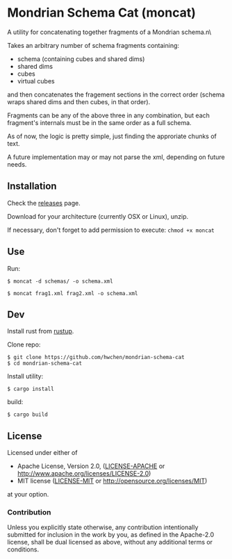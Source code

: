 # Mondrian Schema Cat (moncat)

A utility for concatenating together fragments of a Mondrian schema.n\

Takes an arbitrary number of schema fragments containing:
- schema (containing cubes and shared dims)
- shared dims
- cubes
- virtual cubes

and then concatenates the fragement sections in the correct
order (schema wraps shared dims and then cubes, in that order).

Fragments can be any of the above three in any combination, but
each fragment's internals must be in the same order as a full schema.

As of now, the logic is pretty simple, just finding the approriate chunks of text.

A future implementation may or may not parse the xml, depending on future needs.

## Installation

Check the [releases](https://github.com/hwchen/mondrian-schema-cat/releases) page.

Download for your architecture (currently OSX or Linux), unzip.

If necessary, don't forget to add permission to execute: `chmod +x moncat`

## Use

Run:
```
$ moncat -d schemas/ -o schema.xml
```
```
$ moncat frag1.xml frag2.xml -o schema.xml
```
## Dev

Install rust from [rustup](rustup.rs).

Clone repo:
```
$ git clone https://github.com/hwchen/mondrian-schema-cat
$ cd mondrian-schema-cat
```

Install utility:
```
$ cargo install
```

build:
```
$ cargo build
```

## License

Licensed under either of

 * Apache License, Version 2.0, ([LICENSE-APACHE](LICENSE-APACHE) or http://www.apache.org/licenses/LICENSE-2.0)
 * MIT license ([LICENSE-MIT](LICENSE-MIT) or http://opensource.org/licenses/MIT)

at your option.

### Contribution

Unless you explicitly state otherwise, any contribution intentionally submitted
for inclusion in the work by you, as defined in the Apache-2.0 license, shall be dual licensed as above, without any
additional terms or conditions.
